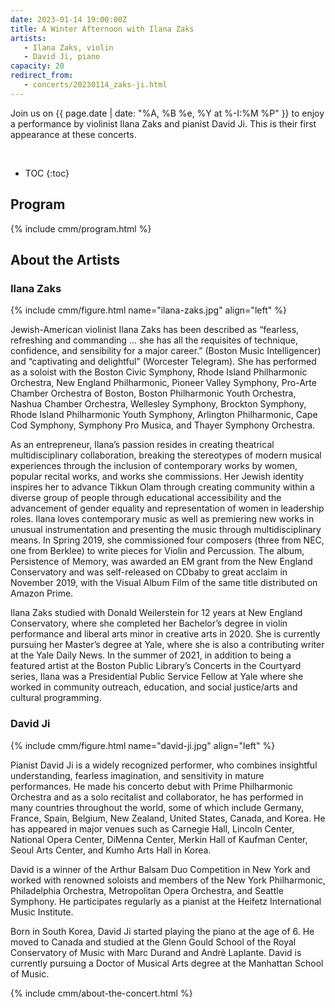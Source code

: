 ```yaml
---
date: 2023-01-14 19:00:00Z
title: A Winter Afternoon with Ilana Zaks
artists: 
   - Ilana Zaks, violin
   - David Ji, piano
capacity: 20
redirect_from:
   - concerts/20230114_zaks-ji.html
---
```


Join us on {{ page.date | date: "%A, %B %e, %Y at %-I:%M %P" }} to enjoy a performance by
violinist Ilana Zaks and pianist David Ji. This is their first appearance at these concerts.

<br>

* TOC
{:toc}

## Program

{% include cmm/program.html %}

## About the Artists

### Ilana Zaks

{% include cmm/figure.html name="ilana-zaks.jpg" align="left" %}

Jewish-American violinist Ilana Zaks has been described as “fearless, refreshing and
commanding ... she has all the requisites of technique, confidence, and sensibility for a
major career.” (Boston Music Intelligencer) and “captivating and delightful” (Worcester
Telegram). She has performed as a soloist with the Boston Civic Symphony, Rhode Island
Philharmonic Orchestra, New England Philharmonic, Pioneer Valley Symphony, Pro-Arte Chamber
Orchestra of Boston, Boston Philharmonic Youth Orchestra, Nashua Chamber Orchestra,
Wellesley Symphony, Brockton Symphony, Rhode Island Philharmonic Youth Symphony, Arlington
Philharmonic, Cape Cod Symphony, Symphony Pro Musica, and Thayer Symphony Orchestra.

As an entrepreneur, Ilana’s passion resides in creating theatrical multidisciplinary
collaboration, breaking the stereotypes of modern musical experiences through the inclusion
of contemporary works by women, popular recital works, and works she commissions. Her Jewish
identity inspires her to advance Tikkun Olam through creating community within a diverse
group of people through educational accessibility and the advancement of gender equality and
representation of women in leadership roles. Ilana loves contemporary music as well as
premiering new works in unusual instrumentation and presenting the music through
multidisciplinary means. In Spring 2019, she commissioned four composers (three from NEC,
one from Berklee) to write pieces for Violin and Percussion. The album, Persistence of
Memory, was awarded an EM grant from the New England Conservatory and was self-released on
CDbaby to great acclaim in November 2019, with the Visual Album Film of the same title
distributed on Amazon Prime.

Ilana Zaks studied with Donald Weilerstein for 12 years at New England Conservatory, where
she completed her Bachelor’s degree in violin performance and liberal arts minor in creative
arts in 2020. She is currently pursuing her Master’s degree at Yale, where she is also a
contributing writer at the Yale Daily News. In the summer of 2021, in addition to being a
featured artist at the Boston Public Library’s Concerts in the Courtyard series, Ilana was a
Presidential Public Service Fellow at Yale where she worked in community outreach,
education, and social justice/arts and cultural programming. 

### David Ji

{% include cmm/figure.html name="david-ji.jpg" align="left" %}

Pianist David Ji is a widely recognized performer, who combines insightful understanding,
fearless imagination, and sensitivity in mature performances. He made his concerto debut
with Prime Philharmonic Orchestra and as a solo recitalist and collaborator, he has
performed in many countries throughout the world, some of which include Germany, France,
Spain, Belgium, New Zealand, United States, Canada, and Korea. He has appeared in major
venues such as Carnegie Hall, Lincoln Center, National Opera Center, DiMenna Center, Merkin
Hall of Kaufman Center, Seoul Arts Center, and Kumho Arts Hall in Korea.

David is a winner of the Arthur Balsam Duo Competition in New York and worked with renowned
soloists and members of the New York Philharmonic, Philadelphia Orchestra, Metropolitan
Opera Orchestra, and Seattle Symphony. He participates regularly as a pianist at the Heifetz
International Music Institute.

Born in South Korea, David Ji started playing the piano at the age of 6. He moved to Canada
and studied at the Glenn Gould School of the Royal Conservatory of Music with Marc Durand
and Andrè Laplante. David is currently pursuing a Doctor of Musical Arts degree at the
Manhattan School of Music.

{% include cmm/about-the-concert.html %}

